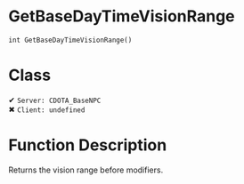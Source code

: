 # GetBaseDayTimeVisionRange
```
int GetBaseDayTimeVisionRange()
```
# Class
✔ `Server: CDOTA_BaseNPC`  
✖ `Client: undefined`  

# Function Description
Returns the vision range before modifiers.
